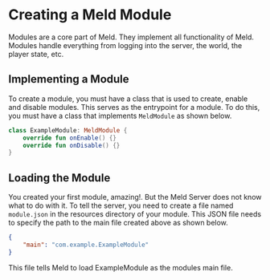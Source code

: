 # Creating a Meld Module
Modules are a core part of Meld.  They implement all functionality of Meld.  Modules handle everything from logging into the server, the world, the player state, etc.

## Implementing a Module
To create a module, you must have a class that is used to create, enable and disable modules.  This serves as the entrypoint for a module.  To do this, you must have a class that implements `MeldModule` as shown below.

```kotlin
class ExampleModule: MeldModule {
    override fun onEnable() {}
    override fun onDisable() {}
}
```

## Loading the Module
You created your first module, amazing!.  But the Meld Server does not know what to do with it.  To tell the server, you need to create a file named `module.json` in the resources directory of your module.  This JSON file needs to specify the path to the main file created above as shown below.

```json
{
    "main": "com.example.ExampleModule"
}
```

This file tells Meld to load ExampleModule as the modules main file.